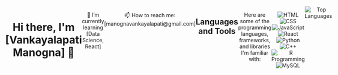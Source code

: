 <div style="display: flex; justify-content: center; justiy-items: center; background-size: cover; padding: 100px; text-align: center;">
  
  <!-- Your profile header content -->
  <h1>Hi there, I'm [Vankayalapati Manogna] 👋</h1>
  <p>🔭 I’m currently learning [Data Science, React]</p>
  <p>📫 How to reach me: [manognavankayalapati@gmail.com]</p>

  <!-- Centered Container for GitHub Stats -->

  <!-- Languages and Tools Section -->
  <h2>Languages and Tools</h2>
  <p>Here are some of the programming languages, frameworks, and libraries I'm familiar with:</p>
  
  <!-- Badges for Languages, Frameworks, and Libraries -->
  <p>
    <img src="https://img.shields.io/badge/HTML-000000?style=flat&logo=html5" alt="HTML">
    <img src="https://img.shields.io/badge/CSS-000000?style=flat&logo=css3" alt="CSS">
    <img src="https://img.shields.io/badge/JavaScript-000000?style=flat&logo=javascript" alt="JavaScript">
    <img src="https://img.shields.io/badge/React-000000?style=flat&logo=react" alt="React">
    <img src="https://img.shields.io/badge/Python-000000?style=flat&logo=python" alt="Python">
    <img src="https://img.shields.io/badge/C++-000000?style=flat&logo=c++" alt="C++">
    <img src="https://img.shields.io/badge/R-000000?style=flat&logo=R&logoColor=white" alt="R Programming">
    <img src="https://img.shields.io/badge/MySQL-000000?style=flat&logo=MySQL" alt="MySQL">
    <!-- Add more badges for your languages, frameworks, and libraries -->
  </p>
  <img src="https://github-readme-stats.vercel.app/api/top-langs/?username=manognachowdary7&layout=compact&theme=vue-dark&hide_border=true" alt="Top Languages">

  <!-- Your other profile content -->
  
</div>
